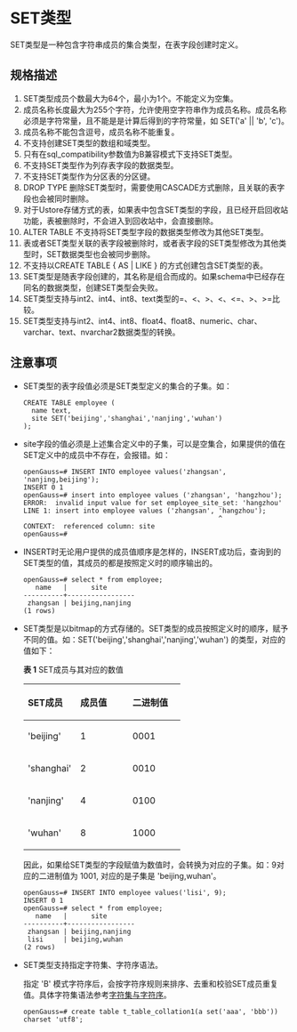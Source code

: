 # SET类型

SET类型是一种包含字符串成员的集合类型，在表字段创建时定义。

## 规格描述<a name="section980105122611"></a>

1.  SET类型成员个数最大为64个，最小为1个。不能定义为空集。
2.  成员名称长度最大为255个字符，允许使用空字符串作为成员名称。成员名称必须是字符常量，且不能是是计算后得到的字符常量，如 SET\('a' || 'b', 'c'\)。
3.  成员名称不能包含逗号，成员名称不能重复。
4.  不支持创建SET类型的数组和域类型。
5.  只有在sql\_compatibility参数值为B兼容模式下支持SET类型。
6.  不支持SET类型作为列存表字段的数据类型。
7.  不支持SET类型作为分区表的分区键。
8.  DROP TYPE 删除SET类型时，需要使用CASCADE方式删除，且关联的表字段也会被同时删除。
9.  对于Ustore存储方式的表，如果表中包含SET类型的字段，且已经开启回收站功能，表被删除时，不会进入到回收站中，会直接删除。
10. ALTER TABLE 不支持将SET类型字段的数据类型修改为其他SET类型。
11. 表或者SET类型关联的表字段被删除时，或者表字段的SET类型修改为其他类型时，SET数据类型也会被同步删除。
12. 不支持以CREATE TABLE \{ AS | LIKE \} 的方式创建包含SET类型的表。
13. SET类型是随表字段创建的，其名称是组合而成的。如果schema中已经存在同名的数据类型，创建SET类型会失败。
14. SET类型支持与int2、int4、int8、text类型的=、<、\>、<、<=、\>、\>=比较。
15. SET类型支持与int2、int4、int8、float4、float8、numeric、char、varchar、text、nvarchar2数据类型的转换。

## 注意事项<a name="section2940149112912"></a>

-   SET类型的表字段值必须是SET类型定义的集合的子集。如：

    ```
    CREATE TABLE employee (
      name text,
      site SET('beijing','shanghai','nanjing','wuhan')
    );
    ```

-   site字段的值必须是上述集合定义中的子集，可以是空集合，如果提供的值在SET定义中的成员中不存在，会报错。如：

    ```
    openGauss=# INSERT INTO employee values('zhangsan', 'nanjing,beijing');
    INSERT 0 1
    openGauss=# insert into employee values ('zhangsan', 'hangzhou');
    ERROR:  invalid input value for set employee_site_set: 'hangzhou'
    LINE 1: insert into employee values ('zhangsan', 'hangzhou');
                                                     ^
    CONTEXT:  referenced column: site
    openGauss=#
    ```

-   INSERT时无论用户提供的成员值顺序是怎样的，INSERT成功后，查询到的SET类型的值，其成员的都是按照定义时的顺序输出的。

    ```
    openGauss=# select * from employee;
       name   |      site       
    ----------+-----------------
     zhangsan | beijing,nanjing
    (1 rows)
    ```

-   SET类型是以bitmap的方式存储的。SET类型的成员按照定义时的顺序，赋予不同的值。如：SET\('beijing','shanghai','nanjing','wuhan'\) 的类型，对应的值如下：

    **表 1**  SET成员与其对应的数值

    <a name="table42018239555"></a>
    <table><thead align="left"><tr id="row172026239558"><th class="cellrowborder" valign="top" width="33.33333333333333%" id="mcps1.2.4.1.1"><p id="p112021323175516"><a name="p112021323175516"></a><a name="p112021323175516"></a>SET成员</p>
    </th>
    <th class="cellrowborder" valign="top" width="33.33333333333333%" id="mcps1.2.4.1.2"><p id="p1020212314554"><a name="p1020212314554"></a><a name="p1020212314554"></a>成员值</p>
    </th>
    <th class="cellrowborder" valign="top" width="33.33333333333333%" id="mcps1.2.4.1.3"><p id="p13202172385516"><a name="p13202172385516"></a><a name="p13202172385516"></a>二进制值</p>
    </th>
    </tr>
    </thead>
    <tbody><tr id="row132021234557"><td class="cellrowborder" valign="top" width="33.33333333333333%" headers="mcps1.2.4.1.1 "><p id="p320272311557"><a name="p320272311557"></a><a name="p320272311557"></a>'beijing'</p>
    </td>
    <td class="cellrowborder" valign="top" width="33.33333333333333%" headers="mcps1.2.4.1.2 "><p id="p1020252385515"><a name="p1020252385515"></a><a name="p1020252385515"></a>1</p>
    </td>
    <td class="cellrowborder" valign="top" width="33.33333333333333%" headers="mcps1.2.4.1.3 "><p id="p2020210230552"><a name="p2020210230552"></a><a name="p2020210230552"></a>0001</p>
    </td>
    </tr>
    <tr id="row2020242335510"><td class="cellrowborder" valign="top" width="33.33333333333333%" headers="mcps1.2.4.1.1 "><p id="p320252385510"><a name="p320252385510"></a><a name="p320252385510"></a>'shanghai'</p>
    </td>
    <td class="cellrowborder" valign="top" width="33.33333333333333%" headers="mcps1.2.4.1.2 "><p id="p1057975845514"><a name="p1057975845514"></a><a name="p1057975845514"></a>2</p>
    </td>
    <td class="cellrowborder" valign="top" width="33.33333333333333%" headers="mcps1.2.4.1.3 "><p id="p13202823125513"><a name="p13202823125513"></a><a name="p13202823125513"></a>0010</p>
    </td>
    </tr>
    <tr id="row920218231557"><td class="cellrowborder" valign="top" width="33.33333333333333%" headers="mcps1.2.4.1.1 "><p id="p122026237550"><a name="p122026237550"></a><a name="p122026237550"></a>'nanjing'</p>
    </td>
    <td class="cellrowborder" valign="top" width="33.33333333333333%" headers="mcps1.2.4.1.2 "><p id="p19859145918554"><a name="p19859145918554"></a><a name="p19859145918554"></a>4</p>
    </td>
    <td class="cellrowborder" valign="top" width="33.33333333333333%" headers="mcps1.2.4.1.3 "><p id="p1920232314553"><a name="p1920232314553"></a><a name="p1920232314553"></a>0100</p>
    </td>
    </tr>
    <tr id="row13202152335510"><td class="cellrowborder" valign="top" width="33.33333333333333%" headers="mcps1.2.4.1.1 "><p id="p132021723155513"><a name="p132021723155513"></a><a name="p132021723155513"></a>'wuhan'</p>
    </td>
    <td class="cellrowborder" valign="top" width="33.33333333333333%" headers="mcps1.2.4.1.2 "><p id="p1720211235555"><a name="p1720211235555"></a><a name="p1720211235555"></a>8</p>
    </td>
    <td class="cellrowborder" valign="top" width="33.33333333333333%" headers="mcps1.2.4.1.3 "><p id="p10202142395513"><a name="p10202142395513"></a><a name="p10202142395513"></a>1000</p>
    </td>
    </tr>
    </tbody>
    </table>

    因此，如果给SET类型的字段赋值为数值时，会转换为对应的子集。如：9对应的二进制值为 1001, 对应的是子集是 'beijing,wuhan'。

    ```
    openGauss=# INSERT INTO employee values('lisi', 9);
    INSERT 0 1
    openGauss=# select * from employee;
       name   |      site       
    ----------+-----------------
     zhangsan | beijing,nanjing
     lisi     | beijing,wuhan
    (2 rows)
    ```
    
- SET类型支持指定字符集、字符序语法。

  指定 'B' 模式字符序后，会按字符序规则来排序、去重和校验SET成员重复值。具体字符集语法参考[字符集与字符序](字符集与字符序.md)。

  ```
  openGauss=# create table t_table_collation1(a set('aaa', 'bbb')) charset 'utf8';
  ```


